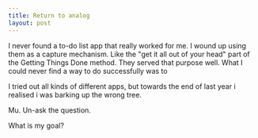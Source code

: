 ```yaml
---
title: Return to analog
layout: post
---
```


I never found a to-do list app that really worked for me.
I wound up using them as a capture mechanism.
Like the "get it all out of your head" part of the Getting Things Done method.
They served that purpose well.
What I could never find a way to do successfully was to

I tried out all kinds of different apps, but towards the end of last year i realised i was barking up the wrong tree.

Mu. Un-ask the question.

What is my goal?

